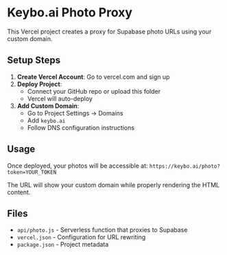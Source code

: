 # Keybo.ai Photo Proxy

This Vercel project creates a proxy for Supabase photo URLs using your custom domain.

## Setup Steps

1. **Create Vercel Account**: Go to vercel.com and sign up
2. **Deploy Project**: 
   - Connect your GitHub repo or upload this folder
   - Vercel will auto-deploy
3. **Add Custom Domain**:
   - Go to Project Settings → Domains
   - Add `keybo.ai`
   - Follow DNS configuration instructions

## Usage

Once deployed, your photos will be accessible at:
`https://keybo.ai/photo?token=YOUR_TOKEN`

The URL will show your custom domain while properly rendering the HTML content.

## Files

- `api/photo.js` - Serverless function that proxies to Supabase
- `vercel.json` - Configuration for URL rewriting
- `package.json` - Project metadata
